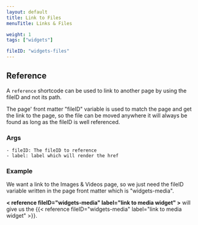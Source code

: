```yaml
---
layout: default
title: Link to Files
menuTitle: Links & Files

weight: 1
tags: ["widgets"]

fileID: "widgets-files"
---
```


## Reference

A `reference` shortcode can be used to link to another page by using the fileID and not its path.

The page' front matter "fileID" variable is used to match the page and get the link to the page, so the file can be moved anywhere it will always
be found as long as the fileID is well referenced.

### Args

    - fileID: The fileID to reference
    - label: label which will render the href

### Example
We want a link to the Images & Videos page, so we just need the fileID variable written in the page front matter which is "widgets-media".

**< reference fileID="widgets-media" label="link to media widget" >** will give us the {{< reference fileID="widgets-media" label="link to media widget" >}}. 

